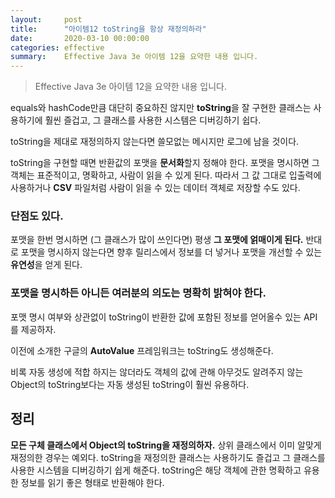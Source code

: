 ```yaml
---
layout:     post
title:      "아이템12 toString을 항상 재정의하라"
date:       2020-03-10 00:00:00
categories: effective
summary:    Effective Java 3e 아이템 12을 요약한 내용 입니다.
---
```


> Effective Java 3e 아이템 12을 요약한 내용 입니다.

equals와 hashCode만큼 대단히 중요하진 않지만 **toString**을 잘 구현한 클래스는 사용하기에 훨씬 즐겁고, 그 클래스를 사용한 시스템은 디버깅하기 쉽다. 

toString을 제대로 재정의하지 않는다면 쓸모없는 메시지만 로그에 남을 것이다. 

toString을 구현할 때면 반환값의 포맷을 **문서화**할지 정해야 한다. 포맷을 명시하면 그 객체는 표준적이고, 명확하고, 사람이 읽을 수 있게 된다. 따라서 그 값 그대로 입출력에 사용하거나 **CSV** 파일처럼 사람이 읽을 수 있는 데이터 객체로 저장할 수도 있다. 

### 단점도 있다.

포맷을 한번 명시하면 (그 클래스가 많이 쓰인다면) 평생 **그 포맷에 얽매이게 된다.** 반대로 포맷을 명시하지 않는다면 향후 릴리스에서 정보를 더 넣거나 포맷을 개선할 수 있는 **유연성**을 얻게 된다. 

### 포맷을 명시하든 아니든 여러분의 의도는 명확히 밝혀야 한다.

포맷 명시 여부와 상관없이 toString이 반환한 값에 포함된 정보를 얻어올수 있는 API를 제공하자. 

이전에 소개한 구글의 **AutoValue** 프레임워크는 toString도 생성해준다. 

비록 자동 생성에 적합 하지는 않더라도 객체의 값에 관해 아무것도 알려주지 않는 Object의 toString보다는 자동 생성된 toString이 훨씬 유용하다. 

## 정리

**모든 구체 클래스에서 Object의 toString을 재정의하자.** 상위 클래스에서 이미 알맞게 재정의한 경우는 예외다. toString을 재정의한 클래스는 사용하기도 즐겁고 그 클래스를 사용한 시스템을 디버깅하기 쉽게 해준다. toString은 해당 객체에 관한 명확하고 유용한 정보를 읽기 좋은 형태로 반환해야 한다.